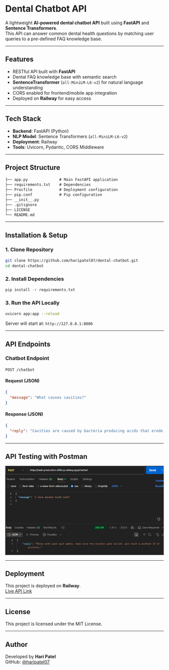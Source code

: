 
# Dental Chatbot API

A lightweight **AI-powered dental chatbot API** built using **FastAPI** and **Sentence Transformers**.  
This API can answer common dental health questions by matching user queries to a pre-defined FAQ knowledge base.

---

## Features
- RESTful API built with **FastAPI**
- Dental FAQ knowledge base with semantic search
- **SentenceTransformer** (`all-MiniLM-L6-v2`) for natural language understanding
- CORS enabled for frontend/mobile app integration
- Deployed on **Railway** for easy access

---

## Tech Stack
- **Backend**: FastAPI (Python)
- **NLP Model**: Sentence Transformers (`all-MiniLM-L6-v2`)
- **Deployment**: Railway
- **Tools**: Uvicorn, Pydantic, CORS Middleware

---

## Project Structure
```
├── app.py              # Main FastAPI application
├── requirements.txt    # Dependencies
├── Procfile            # Deployment configuration
├── pip.conf            # Pip configuration
├── __init__.py
├── .gitignore
├── LICENSE
└── README.md
```

---

## Installation & Setup

### 1. Clone Repository
```bash
git clone https://github.com/haripatel07/dental-chatbot.git
cd dental-chatbot
```

### 2. Install Dependencies
```bash
pip install -r requirements.txt
```

### 3. Run the API Locally
```bash
uvicorn app:app --reload
```
Server will start at: `http://127.0.0.1:8000`

---

## API Endpoints

### **Chatbot Endpoint**
`POST /chatbot`

#### Request (JSON)
```json
{
  "message": "What causes cavities?"
}
```

#### Response (JSON)
```json
{
  "reply": "Cavities are caused by bacteria producing acids that erode the tooth enamel."
}
```

---

## API Testing with Postman
![Demo](https://github.com/haripatel07/dental-chatbot/blob/main/Postman-api-test.png)

---
## Deployment
This project is deployed on **Railway**.  
[Live API Link](https://web-production-cf49.up.railway.app/chatbot) 

---

## License
This project is licensed under the MIT License.

---

## Author
Developed by **Hari Patel**  
GitHub: [@haripatel07](https://github.com/haripatel07)
